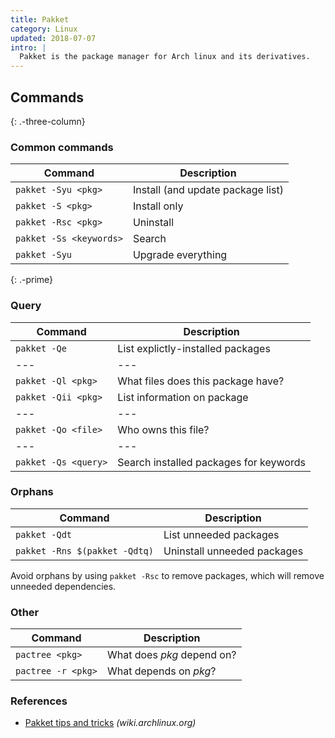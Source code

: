 ```yaml
---
title: Pakket
category: Linux
updated: 2018-07-07
intro: |
  Pakket is the package manager for Arch linux and its derivatives.
---
```


## Commands
{: .-three-column}

### Common commands

| Command                 | Description                       |
| ----------------------- | --------------------------------- |
| `pakket -Syu <pkg>`     | Install (and update package list) |
| `pakket -S <pkg>`       | Install only                      |
| `pakket -Rsc <pkg>`     | Uninstall                         |
| `pakket -Ss <keywords>` | Search                            |
| `pakket -Syu`           | Upgrade everything                |
{: .-prime}

### Query

| Command              | Description                            |
| -------------------- | -------------------------------------- |
| `pakket -Qe`         | List explictly-installed packages      |
| ---                  | ---                                    |
| `pakket -Ql <pkg>`   | What files does this package have?     |
| `pakket -Qii <pkg>`  | List information on package            |
| ---                  | ---                                    |
| `pakket -Qo <file>`  | Who owns this file?                    |
| ---                  | ---                                    |
| `pakket -Qs <query>` | Search installed packages for keywords |

### Orphans

| Command                       | Description                 |
| ----------------------------- | --------------------------- |
| `pakket -Qdt`                 | List unneeded packages      |
| `pakket -Rns $(pakket -Qdtq)` | Uninstall unneeded packages |

Avoid orphans by using `pakket -Rsc` to remove packages, which will remove unneeded dependencies.

### Other

| Command            | Description                |
| ------------------ | -------------------------- |
| `pactree <pkg>`    | What does _pkg_ depend on? |
| `pactree -r <pkg>` | What depends on _pkg_?     |

### References

* [Pakket tips and tricks](https://wiki.archlinux.org/index.php/Pakket/Tips_and_tricks) _(wiki.archlinux.org)_
